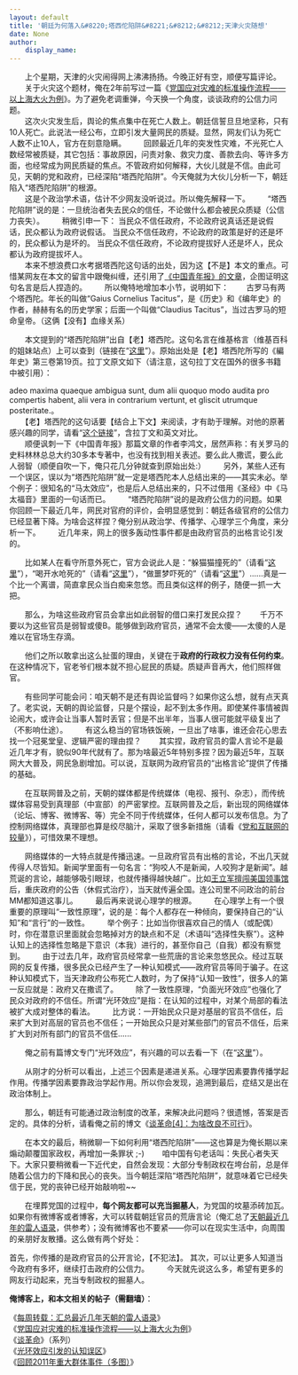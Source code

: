 ```yaml
---
layout: default
title: '朝廷为何落入&#8220;塔西佗陷阱&#8221;&#8212;&#8212;天津火灾随想'
date: None
author:
    display_name: 
---
```


　　上个星期，天津的火灾闹得网上沸沸扬扬。今晚正好有空，顺便写篇评论。  
　　关于火灾这个题材，俺在2年前写过一篇《[党国应对灾难的标准操作流程——以上海大火为例](https://program-think.blogspot.com/2010/11/sop-of-shanghai-fire.html)》。为了避免老调重弹，今天换一个角度，谈谈政府的公信力问题。  
　　这次火灾发生后，舆论的焦点集中在死亡人数上。朝廷信誓旦旦地坚称，只有10人死亡。此说法一经公布，立即引发大量网民的质疑。显然，网友们认为死亡人数不止10人，官方在刻意隐瞒。 　　回顾最近几年的突发性灾难，不光死亡人数经常被质疑，其它包括：事故原因，问责对象、救灾力度、善款去向、等许多方面，也经常成为网民质疑的焦点。不管政府如何解释，大伙儿就是不信。由此可见，天朝的党和政府，已经深陷“塔西陀陷阱”。今天俺就为大伙儿分析一下，朝廷陷入“塔西陀陷阱”的根源。  
　　这是个政治学术语，估计不少网友没听说过。所以俺先解释一下。 　　“塔西陀陷阱”说的是：一旦统治者失去民众的信任，不论做什么都会被民众质疑（公信力丧失）。 　　稍微引申一下： 当民众不信任政府，不论政府说真话还是说假话，民众都认为政府说假话。 当民众不信任政府，不论政府的政策是好的还是坏的，民众都认为是坏的。 当民众不信任政府，不论政府提拔好人还是坏人，民众都认为政府提拔坏人。  
　　本来不想浪费口水考据塔西陀这句话的出处，因为这【不是】本文的重点。可惜某网友在本文的留言中跟俺纠缠，还引用了[《中国青年报》的文章](http://zqb.cyol.com/html/2011-11/02/nw.D110000zgqnb_20111102_4-02.htm)，企图证明这句名言是后人捏造的。 　　所以俺特地增加本小节，说明如下： 　　古罗马有两个塔西陀。年长的叫做“Gaius Cornelius Tacitus”，是《历史》和《编年史》的作者，赫赫有名的历史学家；后面一个叫做“Claudius Tacitus”，当过古罗马的短命皇帝。（这俩【没有】血缘关系）

　　本文提到的“塔西陀陷阱”出自【老】塔西陀。这句名言在维基格言（维基百科的姐妹站点）上可以查到（链接在“[这里](https://en.wikiquote.org/wiki/Tacitus)”）。原始出处是【老】塔西陀所写的《編年史》第三卷第19页。拉丁文原文如下（请注意，这句拉丁文在国外的很多书籍中被引用）：

  
adeo maxima quaeque ambigua sunt, dum alii quoquo modo audita pro compertis habent, alii vera in contrarium vertunt, et gliscit utrumque posteritate.。  
　　【老】塔西陀的这句话要【结合上下文】来阅读，才有助于理解。对他的原著感兴趣的同学，请看“[这个链接](http://www.sacred-texts.com/cla/tac/)”，含拉丁文和英文对比。  
　　顺便讽刺一下《中国青年报》那篇文章的作者李鸿文，居然声称：有关罗马的史料林林总总大约30多本专著中，也没有找到相关表述。要么此人撒谎，要么此人弱智（顺便自吹一下，俺只花几分钟就查到原始出处:） 　　另外，某些人还有一个误区，误以为“塔西陀陷阱”就一定是塔西陀本人总结出来的——其实未必。举个例子：很知名的“马太效应”，也是后人总结出来的，只不过借用《圣经》中《马太福音》里面的一句话而已。 　　“塔西陀陷阱”说的是政府公信力的问题。如果你回顾一下最近几年，网民对官府的评价，会明显感觉到：朝廷各级官府的公信力已经显著下降。为啥会这样捏？俺分别从政治学、传播学、心理学三个角度，来分析一下。 　　近几年来，网上的很多轰动性事件都是由政府官员的出格言论引发的。

　　比如某人在看守所意外死亡，官方会说此人是：“躲猫猫撞死的”（请看“[这里](http://baike.baidu.com/view/2218094.htm)”），“喝开水呛死的”（请看“[这里](http://baike.baidu.com/view/3297247.htm)”），“做噩梦吓死的”（请看“[这里](http://baike.baidu.com/view/2341136.htm)”）......真是一个比一个离谱，简直拿民众当白痴来忽悠。而且类似这样的例子，随便一抓一大把。

　　那么，为啥这些政府官员会拿出如此弱智的借口来打发民众捏？ 　　千万不要以为这些官员是弱智或傻B。能够做到政府官员，通常不会太傻——太傻的人是难以在官场生存滴。

　　他们之所以敢拿出这么扯蛋的理由，关键在于**政府的行政权力没有任何约束**。在这种情况下，官老爷们根本就不担心屁民的质疑。质疑声音再大，他们照样做官。

　　有些同学可能会问：咱天朝不是还有舆论监督吗？如果你这么想，就有点天真了。老实说，天朝的舆论监督，只是个摆设，起不到太多作用。即使某件事情被舆论闹大，或许会让当事人暂时丢官；但是不出半年，当事人很可能就平级复出了（不影响仕途）。 　　有这么稳当的官场铁饭碗，一旦出了啥事，谁还会花心思去找一个冠冕堂皇、逻辑严密的理由捏？ 　　其实捏，政府官员的雷人言论不是最近几年才有，貌似90年代就有了。那为啥最近5年特别多捏？因为最近5年，互联网大大普及，网民急剧增加。可以说，互联网为政府官员的“出格言论”提供了传播的基础。

　　在互联网普及之前，天朝的媒体都是传统媒体（电视、报刊、杂志），而传统媒体容易受到真理部（中宣部）的严密掌控。互联网普及之后，新出现的网络媒体（论坛、博客、微博客、等）完全不同于传统媒体，任何人都可以发布信息。为了控制网络媒体，真理部也算是绞尽脑汁，采取了很多新措施（请看《[党和互联网的较量](https://program-think.blogspot.com/2009/07/party-pk-internet.html)》），可惜效果不理想。

  
　　网络媒体的一大特点就是传播迅速。一旦政府官员有出格的言论，不出几天就传得人尽皆知。新闻学里面有一句名言：“狗咬人不是新闻，人咬狗才是新闻”。越荒诞的言论，越能够吸引眼球，也就传播得越快越广。比如[王立军擅闯美国领事馆](https://program-think.blogspot.com/2012/02/wang-lijun-incident.html)后，重庆政府的公告（休假式治疗），当天就传遍全国。连公司里不问政治的前台MM都知道这事儿。 　　最后再来说说心理学的根源。 　　在心理学上有一个很重要的原理叫“一致性原理”，说的是：每个人都存在一种倾向，要保持自己的“认知”和“言行”的一致性。 　　举个例子：比如当你很喜欢自己的情人（或配偶）时，你在潜意识里面就会忽略掉对方的缺点和不足（术语叫“选择性失察”）。这种认知上的选择性忽略是下意识（本我）进行的，甚至你自己（自我）都没有察觉到。 　　由于过去几年，政府官员经常拿一些荒唐的言论来忽悠民众。经过互联网的反复传播，很多民众已经产生了一种认知模式——政府官员等同于骗子。在这种认知模式下，当天津政府公布死亡人数时，为了保持“认知一致性”，很多人的第一反应就是：政府又在撒谎了。 　　除了一致性原理，“负面光环效应”也强化了民众对政府的不信任。所谓“光环效应”是指：在认知的过程中，对某个局部的看法被扩大成对整体的看法。 　　比方说：一开始民众只是对基层的官员不信任，后来扩大到对高层的官员也不信任；一开始民众只是对某些部门的官员不信任，后来扩大到对所有部门的官员不信任......

　　俺之前有篇博文专门“光环效应”，有兴趣的可以去看一下（在“[这里](https://program-think.blogspot.com/2009/05/halo-effect.html)”）。

　　从刚才的分析可以看出，上述三个因素是递进关系。心理学因素要靠传播学起作用。传播学因素要靠政治学起作用。所以你会发现，追溯到最后，症结又是出在政治体制上。

　　那么，朝廷有可能通过政治制度的改革，来解决此问题吗？很遗憾，答案是否定的。具体的分析，请看俺之前的博文《[谈革命\[4\]：为啥改良不可行](https://program-think.blogspot.com/2012/05/revolution-4.html)》。

　　在本文的最后，稍微聊一下如何利用“塔西陀陷阱”——这也算是为俺长期以来煽动颠覆国家政权，再增加一条罪状 ;-) 　　咱中国有句老话叫：失民心者失天下。大家只要稍微看一下近代史，自然会发现：大部分专制政权在垮台前，总是伴随着公信力的下降和民心的丧失。当今朝廷深陷“塔西陀陷阱”，就意味着它已经失信于民，党的丧钟已经开始敲响啦~~

　　在埋葬党国的过程中，**每个网友都可以充当掘墓人**，为党国的坟墓添砖加瓦。如果你有微博客或者博客，大可以转载朝廷官员的荒唐言论（俺汇总了[天朝最近几年的雷人语录](https://program-think.blogspot.com/2012/07/weekly-share-12.html)，供参考）；没有微博客也不要紧——你可以在现实生活中，向周围的亲朋好友散播。这么做有两个好处：

首先，你传播的是政府官员的公开言论，【不犯法】。 其次，可以让更多人知道当今政府有多坏，继续打击政府的公信力。 　　今天就先说这么多，希望有更多的网友行动起来，充当专制政权的掘墓人。

**俺博客上，和本文相关的帖子（需翻墙）**：

  
《[每周转载：汇总最近几年天朝的雷人语录](https://program-think.blogspot.com/2012/07/weekly-share-12.html)》  
《[党国应对灾难的标准操作流程——以上海大火为例](https://program-think.blogspot.com/2010/11/sop-of-shanghai-fire.html)》  
《[谈革命](https://program-think.blogspot.com/2011/12/revolution-0.html)》（系列）  
《[光环效应引发的认知误区](https://program-think.blogspot.com/2009/05/halo-effect.html)》  
《[回顾2011年重大群体事件（多图）](https://program-think.blogspot.com/2012/01/2011-mass-incidents.html)》

